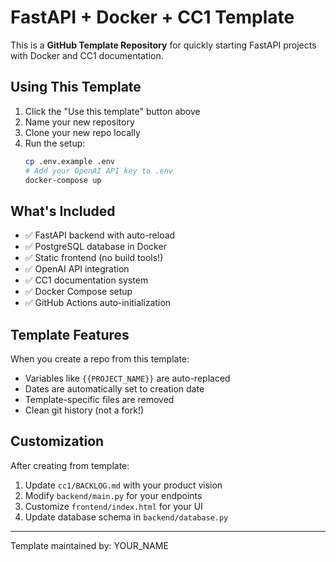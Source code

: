 # FastAPI + Docker + CC1 Template

This is a **GitHub Template Repository** for quickly starting FastAPI projects with Docker and CC1 documentation.

## Using This Template

1. Click the "Use this template" button above
2. Name your new repository
3. Clone your new repo locally
4. Run the setup:
   ```bash
   cp .env.example .env
   # Add your OpenAI API key to .env
   docker-compose up
   ```

## What's Included

- ✅ FastAPI backend with auto-reload
- ✅ PostgreSQL database in Docker
- ✅ Static frontend (no build tools!)
- ✅ OpenAI API integration
- ✅ CC1 documentation system
- ✅ Docker Compose setup
- ✅ GitHub Actions auto-initialization

## Template Features

When you create a repo from this template:
- Variables like `{{PROJECT_NAME}}` are auto-replaced
- Dates are automatically set to creation date
- Template-specific files are removed
- Clean git history (not a fork!)

## Customization

After creating from template:
1. Update `cc1/BACKLOG.md` with your product vision
2. Modify `backend/main.py` for your endpoints
3. Customize `frontend/index.html` for your UI
4. Update database schema in `backend/database.py`

---
Template maintained by: YOUR_NAME
